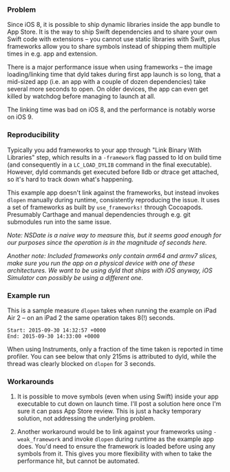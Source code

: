 ### Problem

Since iOS 8, it is possible to ship dynamic libraries inside the app bundle to App Store. It is the way to ship Swift dependencies and to share your own Swift code with extensions – you cannot use static libraries with Swift, plus frameworks allow you to share symbols instead of shipping them multiple times in e.g. app and extension.

There is a major performance issue when using frameworks – the image loading/linking time that dyld takes during first app launch is so long, that a mid-sized app (i.e. an app with a couple of dozen dependencies) take several more seconds to open. On older devices, the app can even get killed by watchdog before managing to launch at all.

The linking time was bad on iOS 8, and the performance is notably worse on iOS 9.

### Reproducibility

Typically you add frameworks to your app through "Link Binary With Libraries" step, which results in a `-framework` flag passed to ld on build time (and consequently in a `LC_LOAD_DYLIB` command in the final executable). However, dyld commands get executed before lldb or dtrace get attached, so it's hard to track down what's happening.

This example app doesn't link against the frameworks, but instead invokes `dlopen` manually during runtime, consistently reproducing the issue. It uses a set of frameworks as built by `use_frameworks!` through Cocoapods. Presumably Carthage and manual dependencies through e.g. git submodules run into the same issue.

_Note: NSDate is a naive way to measure this, but it seems good enough for our purposes since the operation is in the magnitude of seconds here._

_Another note: Included frameworks only contain arm64 and armv7 slices, make sure you run the app on a physical device with one of these architectures. We want to be using dyld that ships with iOS anyway, iOS Simulator can possibly be using a different one._

### Example run

This is a sample measure `dlopen` takes when running the example on iPad Air 2 – on an iPad 2 the same operation takes 8(!) seconds.

```
Start: 2015-09-30 14:32:57 +0000
End: 2015-09-30 14:33:00 +0000
```

When using Instruments, only a fraction of the time taken is reported in time profiler. You can see below that only 215ms is attributed to dyld, while the thread was clearly blocked on `dlopen` for 3 seconds.

### Workarounds

1. It is possible to move symbols (even when using Swift) inside your app executable to cut down on launch time. I'll post a solution here once I'm sure it can pass App Store review. This is just a hacky temporary solution, not addressing the underlying problem.

1. Another workaround would be to link against your frameworks using `-weak_framework` and invoke `dlopen` during runtime as the example app does. You'd need to ensure the framework is loaded before using any symbols from it. This gives you more flexibility with when to take the performance hit, but cannot be automated.
